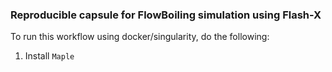 ### Reproducible capsule for FlowBoiling simulation using Flash-X

To run this workflow using docker/singularity, do the following:

1. Install ```Maple```
